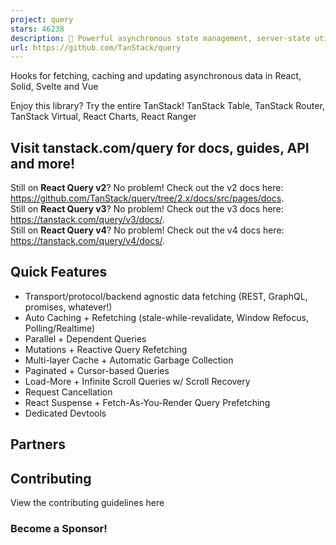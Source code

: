 ```yaml
---
project: query
stars: 46238
description: 🤖 Powerful asynchronous state management, server-state utilities and data fetching for the web. TS/JS, React Query, Solid Query, Svelte Query and Vue Query.
url: https://github.com/TanStack/query
---
```


Hooks for fetching, caching and updating asynchronous data in React, Solid, Svelte and Vue

Enjoy this library? Try the entire TanStack! TanStack Table, TanStack Router, TanStack Virtual, React Charts, React Ranger

Visit tanstack.com/query for docs, guides, API and more!
--------------------------------------------------------

Still on **React Query v2**? No problem! Check out the v2 docs here: https://github.com/TanStack/query/tree/2.x/docs/src/pages/docs.  
Still on **React Query v3**? No problem! Check out the v3 docs here: https://tanstack.com/query/v3/docs/.  
Still on **React Query v4**? No problem! Check out the v4 docs here: https://tanstack.com/query/v4/docs/.

Quick Features
--------------

-   Transport/protocol/backend agnostic data fetching (REST, GraphQL, promises, whatever!)
-   Auto Caching + Refetching (stale-while-revalidate, Window Refocus, Polling/Realtime)
-   Parallel + Dependent Queries
-   Mutations + Reactive Query Refetching
-   Multi-layer Cache + Automatic Garbage Collection
-   Paginated + Cursor-based Queries
-   Load-More + Infinite Scroll Queries w/ Scroll Recovery
-   Request Cancellation
-   React Suspense + Fetch-As-You-Render Query Prefetching
-   Dedicated Devtools

Partners
--------

Contributing
------------

View the contributing guidelines here

### Become a Sponsor!

